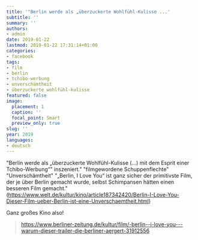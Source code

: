 ```yaml
---
title: '"Berlin werde als „überzuckerte Wohlfühl-Kulisse ...'
subtitle: ''
summary: ''
authors:
- admin
date: 2019-01-22
lastmod: 2019-01-22 17:31:14+01:00
categories:
- facebook
tags:
- film
- berlin
- tchibo-werbung
- unverschämtheit
- überzuckerte wohlfühl-kulisse
featured: false
image:
  placement: 1
  caption: ''
  focal_point: Smart
  preview_only: true
slug: ''
year: 2019
languages:
- deutsch
---
```


"Berlin werde als „überzuckerte Wohlfühl-Kulisse (...) mit dem Esprit einer Tchibo-Werbung“" inszeniert."
"filmgewordene Schuppenflechte"
"Unverschämtheit"
"„Berlin, I Love You“ ist ganz sicher der primitivste Film, der je über Berlin gemacht wurde, selbst Schimpansen hätten einen besseren Film gemacht." (https://www.welt.de/kultur/kino/article187342420/Berlin-I-Love-You-Dieser-Film-ueber-Berlin-ist-eine-Unverschaemtheit.html)

Ganz großes Kino also!
> https://www.berliner-zeitung.de/kultur/film/-berlin--i-love-you---warum-dieser-trailer-die-berliner-aergert-31912556